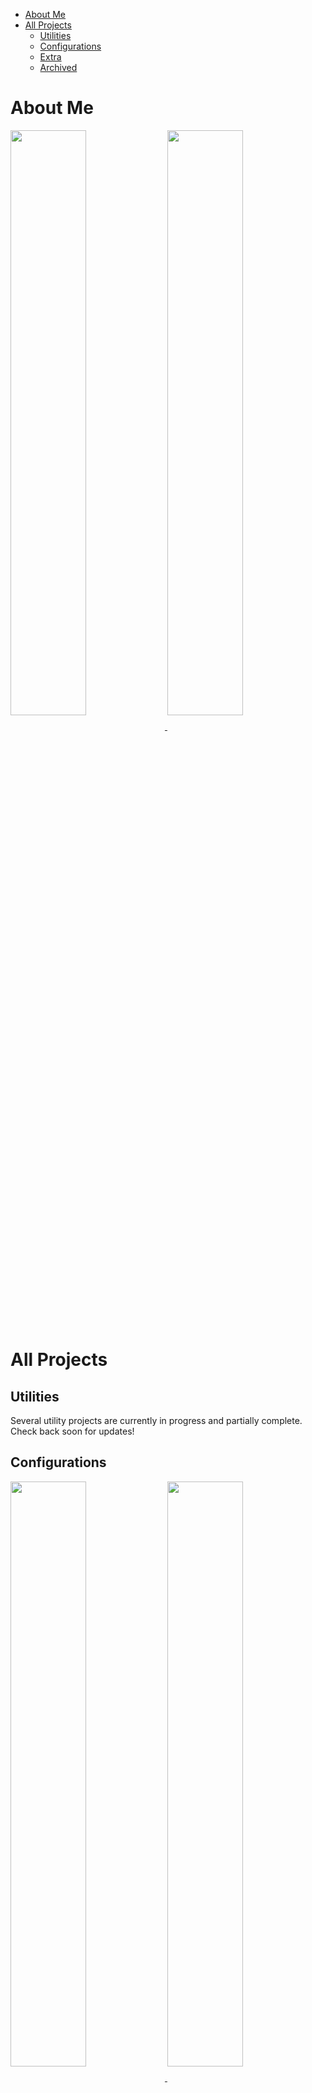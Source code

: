 <!--toc:start-->
- [About Me](#about-me)
- [All Projects](#all-projects)
  - [Utilities](#utilities)
  - [Configurations](#configurations)
  - [Extra](#extra)
  - [Archived](#archived)
<!--toc:end-->

# About Me

<div style="align-items: center">
    <a
        href="https://github.com/anuraghazra/github-readme-stats">
        <img src="https://github-readme-stats.vercel.app/api?username=trueNAHO&show_icons=true&theme=tokyonight&bg_color=00000000"
            style="vertical-align: middle; width: 49%" />
    </a>
    <a
        href="https://github.com/anuraghazra/github-readme-stats">
        <img src="https://github-readme-stats.vercel.app/api/top-langs/?username=trueNAHO&layout=compact&theme=tokyonight&bg_color=00000000"
            style="vertical-align: middle; width: 49%" />
    </a>
</div>

# All Projects

## Utilities

Several utility projects are currently in progress and partially complete. Check
back soon for updates!

## Configurations

<div style="align-items: center">
    <a href="https://github.com/trueNAHO/dotfiles">
        <img src="https://github-readme-stats.vercel.app/api/pin/?username=trueNAHO&repo=dotfiles&theme=tokyonight&bg_color=00000000"
            style="vertical-align: middle; width: 49%" />
    </a>
    <a href="https://github.com/trueNAHO/grub2-theme-vimix-very-dark-blue">
        <img src="https://github-readme-stats.vercel.app/api/pin/?username=trueNAHO&repo=grub2-theme-vimix-very-dark-blue&theme=tokyonight&bg_color=00000000"
            style="vertical-align: middle; width: 49%" />
    </a>
</div>

## Extra

<div style="align-items: center">
    <a href="https://github.com/trueNAHO/Mini-games">
        <img src="https://github-readme-stats.vercel.app/api/pin/?username=trueNAHO&repo=Mini-games&theme=tokyonight&bg_color=00000000"
            style="vertical-align: middle; width: 49%" />
    </a>
    <a href="https://github.com/trueNAHO/trueNAHO">
        <img src="https://github-readme-stats.vercel.app/api/pin/?username=trueNAHO&repo=trueNAHO&theme=tokyonight&bg_color=00000000"
            style="vertical-align: middle; width: 49%" />
    </a>
</div>

## Archived

<div style="align-items: center">
    <a href="https://github.com/trueNAHO/Scripts">
        <img src="https://github-readme-stats.vercel.app/api/pin/?username=trueNAHO&repo=Scripts&theme=tokyonight&bg_color=00000000"
            style="vertical-align: middle; width: 49%" />
    </a>
    <a href="https://github.com/trueNAHO/.config">
        <img src="https://github-readme-stats.vercel.app/api/pin/?username=trueNAHO&repo=.config&theme=tokyonight&bg_color=00000000"
            style="vertical-align: middle; width: 49%" />
    </a>
    <a href="https://github.com/trueNAHO/.local">
        <img src="https://github-readme-stats.vercel.app/api/pin/?username=trueNAHO&repo=.local&theme=tokyonight&bg_color=00000000"
            style="vertical-align: middle; width: 49%" />
    </a>
</div>
